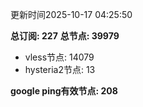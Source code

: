 更新时间2025-10-17 04:25:50

**总订阅: 227**
**总节点: 39979**
- vless节点: 14079
- hysteria2节点: 13

**google ping有效节点: 208**
